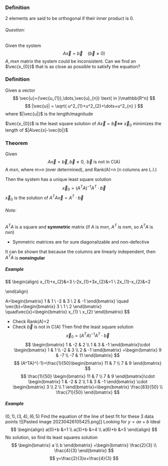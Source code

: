 ### Definition
2 elements are said to be orthogonal if their inner product is 0.

###### Question:
Given the system $$
A\vec{x}=\vec{b} \quad (\vec{b}\neq 0)
$$
$A, mxn$ matrix the system could be inconsistent. Can we find an $\vec{x_{0}}$ that is as close as possible to satisfy the equation?

### Definition
Given a vector $$
\vec{u}=(\vec{u_{1}},\dots,\vec{u}_{n}) \text{ in }\mathbb{R^n}
$$
$$
|\vec{u}| = \sqrt{ u^2_{1}+u^2_{2}+\dots+u^2_{n} }
$$
where $|\vec{u|}$ is the length/magnitude

$\vec{x_{0}}$ is the least square solution of $A\vec{x}=\vec{b} \iff$ $\vec{x}_{0}$ minimizes the length of $|A\vec{x}-\vec{b|}$

### Theorem
Given $$
A\vec{x}=\vec{b},\vec{b}\neq 0, \text{ }\vec{b} \text{ is not in C(A)}
$$
$\text{A mxn, where m>n (over determined), and Rank(A)=n (n columns are L.I.)}$

Then the system has a unique least square solution $$
\vec{x}_{0}=(A^TA)^{-1}A^T\cdot\vec{b}
$$
$\vec{x}_{0}\text{ is the solution of } A^TA\vec{x}=A^T\cdot \vec{b}$
###### Note:
$A^T A$ is a square and **symmetric** matrix (if $A$ is $mxn,$ $A^T$ is $nxm,$ so $A^TA$ is $nxn$)
- Symmetric matrices are for sure diagonalizable and non-defective

It can be shown that because the columns are linearly independent, then $A^TA$ is **nonsingular**

##### Example
$$
\begin{align}
x_{1}+x_{2}&=3  \\-2x_{1}+3x_{2}&=1  \\
2x_{1}-x_{2}&=2

\end{align}

$$
$$
A=\begin{bmatrix}
1 & 1 \\
-2 & 3 \\
2 & -1
\end{bmatrix}
\quad
\vec{b}=\begin{bmatrix}
3 \\
1 \\
2
\end{bmatrix}
\quad\vec{x}=\begin{bmatrix}
x_{1} \\
x_{2}
\end{bmatrix}
$$
- Check Rank(A)=2
- Check $\vec{b}$ is not in C(A)
Then find the least square solution
$$
\vec{x}_{0}=(A^TA)^{-1}A^T\cdot\vec{b}
$$
$$
\begin{bmatrix}
1 & -2 & 2 \\
1 & 3 & -1
\end{bmatrix}\cdot \begin{bmatrix}
1 & 1 \\
-2 & 3 \\
2 & -1
\end{bmatrix}
=\begin{bmatrix}
9 & -7 \\
-7 & 11
\end{bmatrix}
$$
$$
(A^TA)^{-1}=\frac{1}{50}\begin{bmatrix}
11 & 7 \\
7 & 9
\end{bmatrix}
$$
$$
\frac{1}{50}
\begin{bmatrix}
11 & 7 \\
7 & 9
\end{bmatrix}\cdot
\begin{bmatrix}
1 & -2 & 2 \\
1 & 3 & -1
\end{bmatrix}
\cdot
\begin{bmatrix}
3 \\
2 \\
1
\end{bmatrix}=\begin{bmatrix}
\frac{83}{50} \\
\frac{71}{50}
\end{bmatrix}
$$

##### Example
$(0,1),(3,4),(6,5)$
Find the equation of the line of best fit for these 3 data points
![[Pasted image 20230426105425.png]]
Looking for $y=ax+b$
Ideal $$
\begin{align}
a(0)+b  &=1 \\
a(3)+b  &=4 \\
a(6)+b  &=5
\end{align}
$$
No solution, so find its least squares solution
$$
\begin{bmatrix}
a \\
b
\end{bmatrix}
=\begin{bmatrix}
\frac{2}{3} \\
\frac{4}{3}
\end{bmatrix}
$$
$$
y=\frac{2}{3}x+\frac{4}{3}
$$